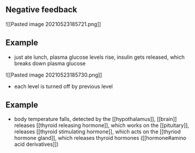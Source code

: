## Negative feedback

![[Pasted image 20210523185721.png]]

## Example
- just ate lunch, plasma glucose levels rise, insulin gets released, which breaks down plasma glucose

![[Pasted image 20210523185730.png]]

- each level is turned off by previous level

## Example
- body temperature falls, detected by the [[hypothalamus]], [[brain]] releases [[thyroid releasing hormone]], which works on the [[pituitary]], releases [[thyroid stimulating hormone]], which acts on the [[thyriod hormone gland]], which releases thyroid hormones ([[hormone#amino acid derivatives]])